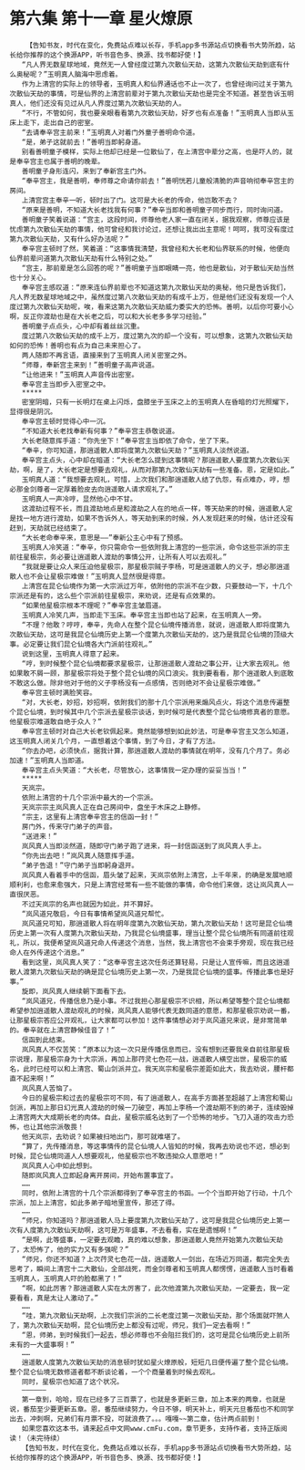 # 第六集 第十一章 星火燎原
        【告知书友，时代在变化，免费站点难以长存，手机app多书源站点切换看书大势所趋，站长给你推荐的这个换源APP，听书音色多、换源、找书都好使！】
       “凡人界无数星球地域，竟然无一人曾经度过第九次散仙天劫，这第九次散仙天劫到底有什么奥秘呢？”玉明真人脑海中思虑着。
       作为上清宫的实际上的领导者，玉明真人和仙界通话也不止一次了，也曾经询问过关于第九次散仙天劫的事情，可是仙界的上清宫前辈对于第九次散仙天劫也是完全不知道。甚至告诉玉明真人，他们还没有见过从凡人界度过第九次散仙天劫的人。
       “不行，不管如何，我也要亲眼看看第九次散仙天劫，好歹也有点准备！”玉明真人当即从玉床上走下，走出自己的密室。
       “去请奉辛宫主前来！”玉明真人对着门外童子善明命令道。
       “是，弟子这就前去！”善明当即躬身道。
       别看善明童子模样，实际上他却已经是一位散仙了，在上清宫中辈分之高，也是吓人的，就是奉辛宫主也属于善明的晚辈。
       善明童子身形连闪，来到了奉新宫主门外。
       “奉辛宫主，我是善明，奉师尊之命请你前去！”善明恍若儿童般清脆的声音响彻奉辛宫主的房间。
       上清宫宫主奉辛一听，顿时出了门。这可是大长老的传命，他岂敢不去？
       “原来是善明，不知道大长老找我有何事？”奉辛当即和善明童子同步而行，同时询问道。
       善明童子笑着说道：“宫主，这段时间，师尊他老人家一直在闭关，据我观察，师尊应该是忧虑第九次散仙天劫的事情，他可曾经和我讨论过，还想让我出出主意呢！呵呵，我可没有度过第九次散仙天劫，又有什么好办法呢？”
       奉辛宫主顿时了然，笑着道：“这事情我清楚，我曾经和大长老和仙界联系的时候，他便向仙界前辈问道第九次散仙天劫有什么特别之处。”
       “宫主，那前辈是怎么回答的呢？”善明童子当即眼睛一亮，他也是散仙，对于散仙天劫当然也十分关心。
       奉辛宫主感叹道：“原来连仙界前辈也不知道这第九次散仙天劫的奥秘，他只是告诉我们，凡人界无数星球地域之中，虽然度过第八次散仙天劫的有成千上万，但是他们还没有发现一个人度过第九次散仙天劫呢，唉，看来这第九次散仙天劫威力委实大的恐怖。善明，以后你可要小心啊，反正你渡劫也是在大长老之后，可以和大长老多多学习经验。”
       善明童子点点头，心中却有着丝丝沉重。
       度过第八次散仙天劫的成千上万，度过第九次的却一个没有，可以想象，这第九次散仙天劫如何的恐怖！善明也有点为自己未来担心了。
       两人随即不再言语，直接来到了玉明真人闭关密室之外。
       “师尊，奉新宫主来到！”善明童子高声说道。
       “让他进来！”玉明真人声音传出密室。
       奉辛宫主当即步入密室之中。
       *****
       密室阴暗，只有一长明灯在桌上闪烁，盘膝坐于玉床之上的玉明真人在昏暗的灯光照耀下，显得很是阴沉。
       奉辛宫主顿时觉得心中一沉。
       “不知道大长老找奉新有何事？”奉辛宫主恭敬说道。
       大长老随意挥手道：“你先坐下！”奉辛宫主当即依了命令，坐了下来。
       “奉辛，你可知道，那逍遥散人即将度第九次散仙天劫？”玉明真人淡然说道。
       奉辛宫主点头，心中却在暗道：“大长老怎么提到这事情呢？那逍遥散人要度第九次散仙天劫，啊，是了，大长老定是想要去观礼，从而对那第九次散仙天劫有一些准备。恩，定是如此。”
       玉明真人道：“我想要去观礼，可惜，上次我们和那逍遥散人结了仇怨，有点难办，哼，想必那金剑尊者一定厚着脸皮去向逍遥散人请求观礼了。”
       玉明真人一声冷哼，显然他心中不甘。
       这渡劫过程不长，而且渡劫地点是和渡劫之人在的地点一样，等天劫来的时候，逍遥散人定是找一地方进行渡劫，如果不告诉外人，等天劫到来的时候，外人发现赶来的时候，估计还没有赶到，天劫就已经结束了。
       “大长老命奉辛来，意思是——”奉新公主心中有了预感。
       玉明真人冷笑道：“奉辛，你只需命令一些依附我上清宫的一些宗派，命令这些宗派的宗主前往星极宗，务必要让逍遥散人渡劫的事情公开，让所有人可以去观礼。”
       “我就是要让众人来压迫他星极宗，那星极宗贼子李杨，可是逍遥散人的义子，想必那逍遥散人也不会让星极宗难做！”玉明真人显然很是得意。
       上清宫在昆仑仙境作为第一大宗派过万年，依附他的宗派不在少数，只要鼓动一下，十几个宗派还是有的，这么些个宗派前往星极宗，来劝说，还是有点效果的。
       “如果他星极宗根本不理呢？”奉辛宫主皱眉道。
       玉明真人冷笑几声，当即走下玉床。奉辛宫主当即也站了起来，在玉明真人一旁。
       “不理？他敢？哼哼，奉辛，先命人在整个昆仑仙境传播消息，就说，逍遥散人即将度第九次散仙天劫，这可是我昆仑仙境历史上第一个度第九次散仙天劫的，这乃是我昆仑仙境的顶级大事。必定要让我们昆仑仙境各大门派前往观礼。”
       说到这里，玉明真人得意了起来。
       “哼，到时候整个昆仑仙境都要求星极宗，让那逍遥散人渡劫之事公开，让大家去观礼。他如果敢不屑一顾，那星极宗将处于整个昆仑仙境的风口浪尖。我到要看看，那个逍遥散人到底敢不敢这么做。除非他对于他的义子李杨没有一点感情，否则绝对不会让星极宗难做。”
       奉辛宫主顿时满脸笑容。
       “对，大长老，妙招，妙招啊，依附我们的那十几个宗派用来煽风点火，将这个消息传遍整个昆仑仙境，到时候其中几个宗派去星极宗谈话，到时候可是代表整个昆仑仙境修真者的意愿。他星极宗难道敢自绝于众人？”
       奉辛宫主顿时对自己大长老钦佩起来。竟然能够想到如此妙法，可是奉辛宫主又怎么知道，这玉明真人闭关几个月，一直想着这个事情，到了今日，才有了方法。
       “你去办吧，必须快点，据我计算，那逍遥散人渡劫的事情就在明年，没有几个月了。务必加速！”玉明真人当即道。
       奉辛宫主点头笑道：“大长老，尽管放心，这事情我一定办理的妥妥当当！”
       *****
       天岚宗。
       依附上清宫的十几个宗派中最大的一个宗派。
       天岚宗宗主岚风真人正在自己房间中，盘坐于木床之上静修。
       “宗主，这里有上清宫奉辛宫主的信函一封！”
       房门外，传来守门弟子的声音。
       “送进来！”
       岚风真人当即淡然道，随即守门弟子跑了进来，将一封信函送到了岚风真人手上。
       “你先出去吧！”岚风真人随意挥手道。
       “弟子告退！”守门弟子当即躬身退开。
       岚风真人看着手中的信函，眉头皱了起来，天岚宗依附上清宫，上千年来，的确是发展地顺顺利利，也愈来愈强大，只是上清宫经常有一些不能做的事情，命令他们来做，这让岚风真人一直很厌恶。
       不过天岚宗的名声也就因为如此，并不算好。
       “岚风道兄敬启，今日有事情希望岚风道兄帮忙。
       岚风道兄可知，那逍遥散人将在明年度第九次散仙天劫，第九次散仙天劫！这可是昆仑仙境历史上第一次有人度第九次散仙天劫，乃我昆仑仙境盛事，理当让整个昆仑仙境所有同道前往观礼，所以，我便希望岚风道兄命人传递这个消息，当然，我上清宫也不会束手旁观，现在我已经命人在外传递这个消息。”
       看到这里，岚风真人笑了：“这奉辛宫主这次任务还算轻易，只是让人宣传嘛，而且这逍遥散人渡第九次散仙天劫的确是昆仑仙境历史上第一次，乃是我昆仑仙境的盛事。传播此事也是好事。”
       旋即，岚风真人继续朝下面看下去。
       “岚风道兄，传播信息乃是小事。不过我担心那星极宗不识相，所以希望等整个昆仑仙境都希望参加逍遥散人渡劫观礼的时候，岚风真人能够代表无数同道的意愿，和那星极宗劝说一番，让那星极宗答应公开观礼，让大家都可以参加！这件事情想必对于岚风道兄来说，是非常简单的。奉辛就在上清宫静候佳音了！”
       信函到此结束。
       岚风真人不仅苦笑：“原本以为这一次只是传播信息而已，没有想到还要我亲自前往那星极宗说理，那星极宗身为十大宗派，再加上那荇灵七色花一战，逍遥散人横空出世，星极宗的威名，此时已经可以和上清宫、蜀山剑派并立。我天岚宗和星极宗差距如此大，我去劝说，腰杆都直不起来啊！”
       岚风真人苦恼了。
       今日的星极宗和过去的星极宗可不同，有了逍遥散人，在高手方面甚至超越了上清宫和蜀山剑派，再加上那日幻光真人渡劫的时候一刀破空，再加上李杨一个渡劫期不到的弟子，连续毁掉上清宫两大大成期长老的肉体。自此，星极宗威名达到了一个恐怖的地步。飞刀入道的攻击力恐怖，也让其他宗派敬畏！
       他天岚宗，去劝说？如果被扫地出门，那可就难堪了。
       “算了，先传播消息，等这事情传的昆仑仙境人人皆知的时候，我再去劝说也不迟，想必到时候，昆仑仙境同道人人想要观礼，他星极宗也不敢违拗众人意愿吧！”
       岚风真人心中如此想到。
       随即岚风真人立即起身离开房间，开始布置事宜了。
       ……
       同时，依附上清宫的十几个宗派都得到了奉辛宫主的书函。一个个当即开始了行动，十几个宗派，加上上清宫，如此多弟子暗地里宣传，那还了得。
       ……
       “师兄，你知道吗？那逍遥散人马上要度第九次散仙天劫了，这可是我昆仑仙境历史上第一次有人度第九次散仙天劫啊，这可是万年盛事，不去看看，实在是遗憾啊！”
       “是啊，此等盛事，一定要去观瞻，真的难以想象，那逍遥散人竟然开始第九次散仙天劫了，太恐怖了，他的实力又有多强呢？”
       “师兄，你还不知道？上次荇灵七色花一战，逍遥散人一剑出，在场近万同道，都完全失去思考了，瞬间上清宫十二大散仙，全部战死，而金剑尊者和玉明真人都愣愣，逍遥散人当时看着玉明真人，玉明真人吓的脸都黑了！”
       “啊，如此厉害？那逍遥散人实在太厉害了，此次他渡第九次散仙天劫，一定要去，我一定要看看，真是太让人激动了。”
       ……
       “哇，第九次散仙天劫啊，上次我们宗派的二长老度过第一次散仙天劫，那个场面就吓煞人了，第九次散仙天劫啊，昆仑仙境历史上都没有过呢，师兄，我们一定去看啊！”
       “恩，师弟，到时候我们一起去，想必师尊也不会阻拦我们的，这可是昆仑仙境历史上前所未有的一大盛事啊！”
       ……
       逍遥散人度第九次散仙天劫的消息顿时犹如星火燎原般，短短几日便传遍了整个昆仑仙境。整个昆仑仙境无数修道者都不断谈论着，一个个商量着到时候去观礼。
       同时，星极宗也知道了这个状况。
       ——————
       第一章到，哈哈，现在已经多了三百票了，也就是多更新三章，加上本来的两章，也就是说，番茄至少要更新五章。恩，番茄继续努力，今日不够，明天补上，明天元旦番茄也不和同学出去，冲刺啊，兄弟们有月票不投，可就浪费了。。。嘎嘎~~第二章，估计两点前到！
       如果您喜欢这本书，请来起点中文网www.cmFu.com，章节更多，支持作者，支持正版阅读！（未完待续）
       【告知书友，时代在变化，免费站点难以长存，手机app多书源站点切换看书大势所趋，站长给你推荐的这个换源APP，听书音色多、换源、找书都好使！】